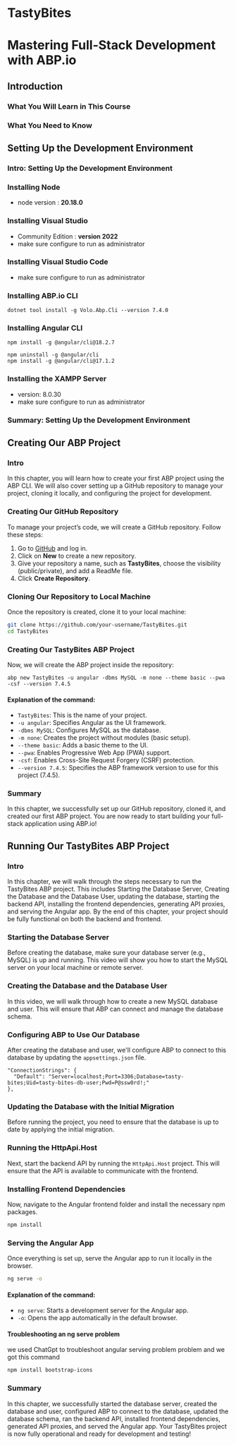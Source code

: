 # TastyBites

# Mastering Full-Stack Development with ABP.io

## Introduction
### What You Will Learn in This Course
### What You Need to Know

## Setting Up the Development Environment
### Intro: Setting Up the Development Environment
### Installing Node
- node version : **20.18.0**
### Installing Visual Studio
- Community Edition : **version 2022**
- make sure configure to run as administrator  
### Installing Visual Studio Code
- make sure configure to run as administrator  
### Installing ABP.io CLI
```
dotnet tool install -g Volo.Abp.Cli --version 7.4.0
```
### Installing Angular CLI
```
npm install -g @angular/cli@18.2.7
```

``` correction
npm uninstall -g @angular/cli
npm install -g @angular/cli@17.1.2
```
### Installing the XAMPP Server
- version: 8.0.30
- make sure configure to run as administrator  
### Summary: Setting Up the Development Environment

## Creating Our ABP Project

### Intro
In this chapter, you will learn how to create your first ABP project using the ABP CLI. We will also cover setting up a GitHub repository to manage your project, cloning it locally, and configuring the project for development.

### Creating Our GitHub Repository
To manage your project’s code, we will create a GitHub repository. Follow these steps:
1. Go to [GitHub](https://github.com) and log in.
2. Click on **New** to create a new repository.
3. Give your repository a name, such as **TastyBites**, choose the visibility (public/private), and add a ReadMe file.
4. Click **Create Repository**.

### Cloning Our Repository to Local Machine
Once the repository is created, clone it to your local machine:
```bash
git clone https://github.com/your-username/TastyBites.git
cd TastyBites
```

### Creating Our TastyBites ABP Project
Now, we will create the ABP project inside the repository:

```
abp new TastyBites -u angular -dbms MySQL -m none --theme basic --pwa  -csf --version 7.4.5
```


#### Explanation of the command:
- `TastyBites`: This is the name of your project.
- `-u angular`: Specifies Angular as the UI framework.
- `-dbms MySQL`: Configures MySQL as the database.
- `-m none`: Creates the project without modules (basic setup).
- `--theme basic`: Adds a basic theme to the UI.
- `--pwa`: Enables Progressive Web App (PWA) support.
- `-csf`: Enables Cross-Site Request Forgery (CSRF) protection. 
 - `--version 7.4.5`: Specifies the ABP framework version to use for this project (7.4.5).

### Summary
In this chapter, we successfully set up our GitHub repository, cloned it, and created our first ABP project. You are now ready to start building your full-stack application using ABP.io!




## Running Our TastyBites ABP Project

### Intro
In this chapter, we will walk through the steps necessary to run the TastyBites ABP project. This includes Starting the Database Server, Creating the Database and the Database User, updating the database, starting the backend API, installing the frontend dependencies, generating API proxies, and serving the Angular app. By the end of this chapter, your project should be fully functional on both the backend and frontend.

### Starting the Database Server
Before creating the database, make sure your database server (e.g., MySQL) is up and running. This video will show you how to start the MySQL server on your local machine or remote server.

### Creating the Database and the Database User
In this video, we will walk through how to create a new MySQL database and user. This will ensure that ABP can connect and manage the database schema.

### Configuring ABP to Use Our Database
After creating the database and user, we'll configure ABP to connect to this database by updating the `appsettings.json` file.
```
"ConnectionStrings": {
  "Default": "Server=localhost;Port=3306;Database=tasty-bites;Uid=tasty-bites-db-user;Pwd=P@ssw0rd!;"
},
```

### Updating the Database with the Initial Migration
Before running the project, you need to ensure that the database is up to date by applying the initial migration.

### Running the HttpApi.Host
Next, start the backend API by running the `HttpApi.Host` project. This will ensure that the API is available to communicate with the frontend.



### Installing Frontend Dependencies
Now, navigate to the Angular frontend folder and install the necessary npm packages.

```ps
npm install
```

### Serving the Angular App
Once everything is set up, serve the Angular app to run it locally in the browser.
```bash
ng serve -o
```

#### Explanation of the command:
- `ng serve`: Starts a development server for the Angular app.
- `-o`: Opens the app automatically in the default browser.

#### Troubleshooting an ng serve problem 
we used ChatGpt to troubleshoot angular serving problem problem and we got this command

```ps
npm install bootstrap-icons
```


### Summary
In this chapter, we successfully started the database server, created the database and user, configured ABP to connect to the database, updated the database schema, ran the backend API, installed frontend dependencies, generated API proxies, and served the Angular app. Your TastyBites project is now fully operational and ready for development and testing!
